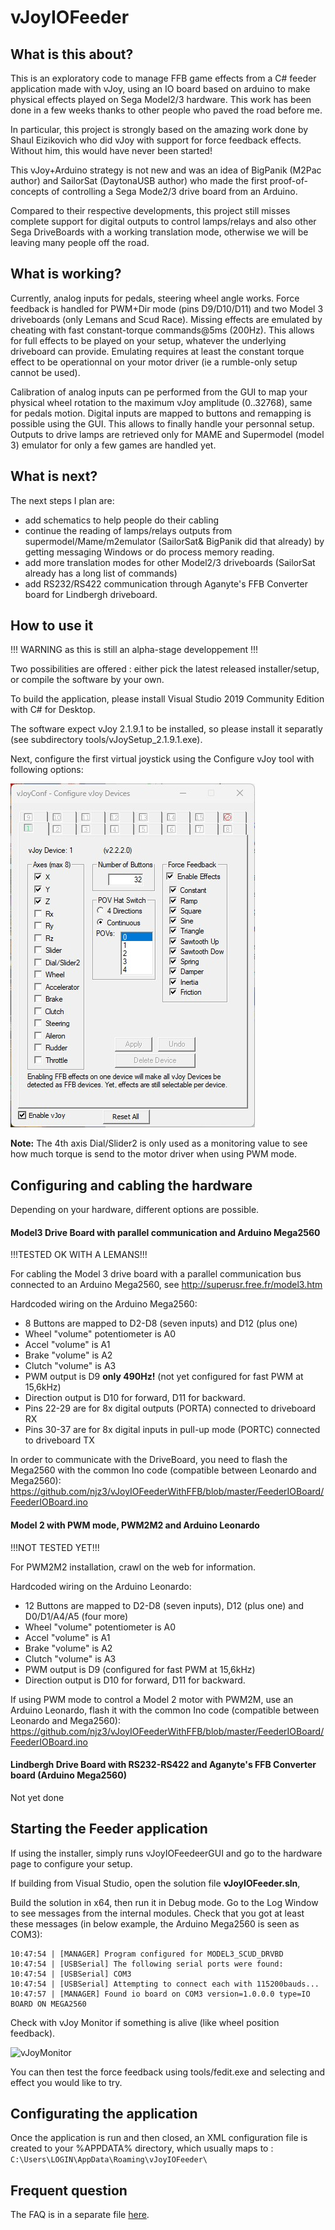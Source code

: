 # vJoyIOFeeder

## What is this about?

This is an exploratory code to manage FFB game effects from a C# feeder application
made with vJoy, using an IO board based on arduino to make physical effects played
on Sega Model2/3 hardware. This work has been done in a few weeks thanks to other
people who paved the road before me.

In particular, this project is strongly based on the amazing work done by 
Shaul Eizikovich who did vJoy with support for force feedback effects.
Without him, this would have never been started!

This vJoy+Arduino strategy is not new and was an idea of BigPanik (M2Pac author)
and SailorSat (DaytonaUSB author) who made the first proof-of-concepts of 
controlling a Sega Mode2/3 drive board from an Arduino.

Compared to their respective developments, this project still misses complete
support for digital outputs to control lamps/relays and also other Sega
DriveBoards with a working translation mode, otherwise we will be leaving many
people off the road.

## What is working?

Currently, analog inputs for pedals, steering wheel angle works.
Force feedback is handled for PWM+Dir mode (pins D9/D10/D11) and two Model
3 driveboards (only Lemans and Scud Race).
Missing effects are emulated by cheating with fast constant-torque commands@5ms (200Hz).
This allows for full effects to be played on your setup, whatever the
underlying driveboard can provide. Emulating requires at least the constant torque
effect to be operationnal on your motor driver (ie a rumble-only setup cannot be used).

Calibration of analog inputs can pe performed from the GUI to map your physical
wheel rotation to the maximum vJoy amplitude (0..32768), same for pedals motion.
Digital inputs are mapped to buttons and remapping is possible using the GUI. 
This allows to finally handle your personnal setup.
Outputs to drive lamps are retrieved only for MAME and Supermodel (model 3) 
emulator for only a few games are handled yet.

## What is next?

The next steps I plan are:
- add schematics to help people do their cabling
- continue the reading of lamps/relays outputs from supermodel/Mame/m2emulator 
(SailorSat& BigPanik did that already) by getting messaging Windows or do 
process memory reading.
- add more translation modes for other Model2/3 driveboards (SailorSat already has a long list of commands)
- add RS232/RS422 communication through Aganyte's FFB Converter board for Lindbergh driveboard.


## How to use it

!!! WARNING as this is still an alpha-stage developpement !!!

Two possibilities are offered : either pick the latest released installer/setup, or
compile the software by your own.

To build the application, please install Visual Studio 2019 Community Edition
with C# for Desktop.

The software expect vJoy 2.1.9.1 to be installed, so please install it separatly
(see subdirectory tools/vJoySetup_2.1.9.1.exe).

Next, configure the first virtual joystick using the Configure vJoy tool with
following options:

![vJoy configuration](https://github.com/njz3/vJoyIOFeederWithFFB/blob/master/docs/vJoyConfig.jpg)

**Note:** The 4th axis Dial/Slider2 is only used as a monitoring value to see
how much torque is send to the motor driver when using PWM mode.

## Configuring and cabling the hardware

Depending on your hardware, different options are possible.


#### Model3 Drive Board with parallel communication and Arduino Mega2560

!!!TESTED OK WITH A LEMANS!!!

For cabling the Model 3 drive board with a parallel communication bus connected
to an Arduino Mega2560, see
http://superusr.free.fr/model3.htm

Hardcoded wiring on the Arduino Mega2560:
- 8 Buttons are mapped to D2-D8 (seven inputs) and D12 (plus one)
- Wheel "volume" potentiometer is A0
- Accel "volume" is A1
- Brake "volume" is A2
- Clutch "volume" is A3
- PWM output is D9 __only 490Hz!__ (not yet configured for fast PWM at 15,6kHz)
- Direction output is D10 for forward, D11 for backward.
- Pins 22-29 are for 8x digital outputs (PORTA) connected to driveboard RX
- Pins 30-37 are for 8x digital inputs in pull-up mode (PORTC) connected to
driveboard TX

In order to communicate with the DriveBoard, you need to flash the Mega2560 
with the common Ino code (compatible between Leonardo and Mega2560):
https://github.com/njz3/vJoyIOFeederWithFFB/blob/master/FeederIOBoard/FeederIOBoard.ino


#### Model 2 with PWM mode, PWM2M2 and Arduino Leonardo

!!!NOT TESTED YET!!!

For PWM2M2 installation, crawl on the web for information.

Hardcoded wiring on the Arduino Leonardo:
- 12 Buttons are mapped to D2-D8 (seven inputs), D12 (plus one) and D0/D1/A4/A5 (four more)
- Wheel "volume" potentiometer is A0
- Accel "volume" is A1
- Brake "volume" is A2
- Clutch "volume" is A3
- PWM output is D9 (configured for fast PWM at 15,6kHz)
- Direction output is D10 for forward, D11 for backward.

If using PWM mode to control a Model 2 motor with PWM2M, use an Arduino 
Leonardo, flash it with the common Ino code (compatible between Leonardo
and Mega2560):
https://github.com/njz3/vJoyIOFeederWithFFB/blob/master/FeederIOBoard/FeederIOBoard.ino


#### Lindbergh Drive Board with RS232-RS422 and Aganyte's FFB Converter board (Arduino Mega2560)

Not yet done

## Starting the Feeder application

If using the installer, simply runs vJoyIOFeedeerGUI and go to the hardware page
to configure your setup.

If building from Visual Studio, open the solution file __vJoyIOFeeder.sln__, 

Build the solution in x64, then run it in Debug mode.
Go to the Log Window to see messages from the internal modules.
Check that you got at least these messages (in below example, the Arduino 
Mega2560 is seen as COM3):
```
10:47:54 | [MANAGER] Program configured for MODEL3_SCUD_DRVBD
10:47:54 | [USBSerial] The following serial ports were found:
10:47:54 | [USBSerial] COM3
10:47:54 | [USBSerial] Attempting to connect each with 115200bauds...
10:47:57 | [MANAGER] Found io board on COM3 version=1.0.0.0 type=IO BOARD ON MEGA2560
```


Check with vJoy Monitor if something is alive (like wheel position feedback).

![vJoyMonitor](https://github.com/njz3/vJoyIOFeederWithFFB/blob/master/docs/vJoyMonitor.jpg)

You can then test the force feedback using tools/fedit.exe and selecting and 
effect you would like to try.


## Configurating the application

Once the application is run and then closed, an XML configuration file is created to
your %APPDATA% directory, which usually maps to :
`C:\Users\LOGIN\AppData\Roaming\vJoyIOFeeder\`


## Frequent question 

The FAQ is in a separate file [here](FAQ.md).
